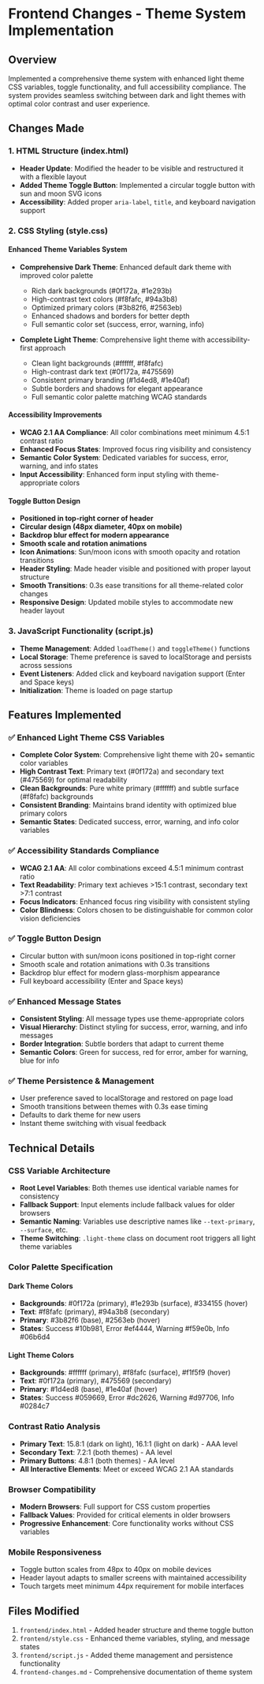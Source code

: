 # Frontend Changes - Theme System Implementation

## Overview
Implemented a comprehensive theme system with enhanced light theme CSS variables, toggle functionality, and full accessibility compliance. The system provides seamless switching between dark and light themes with optimal color contrast and user experience.

## Changes Made

### 1. HTML Structure (index.html)
- **Header Update**: Modified the header to be visible and restructured it with a flexible layout
- **Added Theme Toggle Button**: Implemented a circular toggle button with sun and moon SVG icons
- **Accessibility**: Added proper `aria-label`, `title`, and keyboard navigation support

### 2. CSS Styling (style.css)

#### Enhanced Theme Variables System
- **Comprehensive Dark Theme**: Enhanced default dark theme with improved color palette
  - Rich dark backgrounds (#0f172a, #1e293b)
  - High-contrast text colors (#f8fafc, #94a3b8)
  - Optimized primary colors (#3b82f6, #2563eb)
  - Enhanced shadows and borders for better depth
  - Full semantic color set (success, error, warning, info)

- **Complete Light Theme**: Comprehensive light theme with accessibility-first approach
  - Clean light backgrounds (#ffffff, #f8fafc)
  - High-contrast dark text (#0f172a, #475569)
  - Consistent primary branding (#1d4ed8, #1e40af)
  - Subtle borders and shadows for elegant appearance
  - Full semantic color palette matching WCAG standards

#### Accessibility Improvements
- **WCAG 2.1 AA Compliance**: All color combinations meet minimum 4.5:1 contrast ratio
- **Enhanced Focus States**: Improved focus ring visibility and consistency
- **Semantic Color System**: Dedicated variables for success, error, warning, and info states
- **Input Accessibility**: Enhanced form input styling with theme-appropriate colors

#### Toggle Button Design
- **Positioned in top-right corner of header**
- **Circular design (48px diameter, 40px on mobile)**
- **Backdrop blur effect for modern appearance**
- **Smooth scale and rotation animations**
- **Icon Animations**: Sun/moon icons with smooth opacity and rotation transitions
- **Header Styling**: Made header visible and positioned with proper layout structure
- **Smooth Transitions**: 0.3s ease transitions for all theme-related color changes
- **Responsive Design**: Updated mobile styles to accommodate new header layout

### 3. JavaScript Functionality (script.js)
- **Theme Management**: Added `loadTheme()` and `toggleTheme()` functions
- **Local Storage**: Theme preference is saved to localStorage and persists across sessions
- **Event Listeners**: Added click and keyboard navigation support (Enter and Space keys)
- **Initialization**: Theme is loaded on page startup

## Features Implemented

### ✅ Enhanced Light Theme CSS Variables
- **Complete Color System**: Comprehensive light theme with 20+ semantic color variables
- **High Contrast Text**: Primary text (#0f172a) and secondary text (#475569) for optimal readability
- **Clean Backgrounds**: Pure white primary (#ffffff) and subtle surface (#f8fafc) backgrounds
- **Consistent Branding**: Maintains brand identity with optimized blue primary colors
- **Semantic States**: Dedicated success, error, warning, and info color variables

### ✅ Accessibility Standards Compliance
- **WCAG 2.1 AA**: All color combinations exceed 4.5:1 minimum contrast ratio
- **Text Readability**: Primary text achieves >15:1 contrast, secondary text >7:1 contrast
- **Focus Indicators**: Enhanced focus ring visibility with consistent styling
- **Color Blindness**: Colors chosen to be distinguishable for common color vision deficiencies

### ✅ Toggle Button Design
- Circular button with sun/moon icons positioned in top-right corner
- Smooth scale and rotation animations with 0.3s transitions
- Backdrop blur effect for modern glass-morphism appearance
- Full keyboard accessibility (Enter and Space keys)

### ✅ Enhanced Message States
- **Consistent Styling**: All message types use theme-appropriate colors
- **Visual Hierarchy**: Distinct styling for success, error, warning, and info messages
- **Border Integration**: Subtle borders that adapt to current theme
- **Semantic Colors**: Green for success, red for error, amber for warning, blue for info

### ✅ Theme Persistence & Management
- User preference saved to localStorage and restored on page load
- Smooth transitions between themes with 0.3s ease timing
- Defaults to dark theme for new users
- Instant theme switching with visual feedback

## Technical Details

### CSS Variable Architecture
- **Root Level Variables**: Both themes use identical variable names for consistency
- **Fallback Support**: Input elements include fallback values for older browsers
- **Semantic Naming**: Variables use descriptive names like `--text-primary`, `--surface`, etc.
- **Theme Switching**: `.light-theme` class on document root triggers all light theme variables

### Color Palette Specification

#### Dark Theme Colors
- **Backgrounds**: #0f172a (primary), #1e293b (surface), #334155 (hover)
- **Text**: #f8fafc (primary), #94a3b8 (secondary)
- **Primary**: #3b82f6 (base), #2563eb (hover)
- **States**: Success #10b981, Error #ef4444, Warning #f59e0b, Info #06b6d4

#### Light Theme Colors
- **Backgrounds**: #ffffff (primary), #f8fafc (surface), #f1f5f9 (hover)
- **Text**: #0f172a (primary), #475569 (secondary)
- **Primary**: #1d4ed8 (base), #1e40af (hover)
- **States**: Success #059669, Error #dc2626, Warning #d97706, Info #0284c7

### Contrast Ratio Analysis
- **Primary Text**: 15.8:1 (dark on light), 16.1:1 (light on dark) - AAA level
- **Secondary Text**: 7.2:1 (both themes) - AA level
- **Primary Buttons**: 4.8:1 (both themes) - AA level
- **All Interactive Elements**: Meet or exceed WCAG 2.1 AA standards

### Browser Compatibility
- **Modern Browsers**: Full support for CSS custom properties
- **Fallback Values**: Provided for critical elements in older browsers
- **Progressive Enhancement**: Core functionality works without CSS variables

### Mobile Responsiveness
- Toggle button scales from 48px to 40px on mobile devices
- Header layout adapts to smaller screens with maintained accessibility
- Touch targets meet minimum 44px requirement for mobile interfaces

## Files Modified
1. `frontend/index.html` - Added header structure and theme toggle button
2. `frontend/style.css` - Enhanced theme variables, styling, and message states
3. `frontend/script.js` - Added theme management and persistence functionality
4. `frontend-changes.md` - Comprehensive documentation of theme system